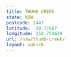 ```yaml
---
title: THUMB CREEK
state: NSW
postcode: 2447
latitude: -30.77067
longitude: 152.751629
url: /nsw/thumb-creek/
layout: suburb
---
```

